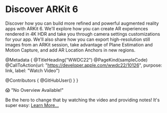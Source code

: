 # Discover ARKit 6

Discover how you can build more refined and powerful augmented reality apps with ARKit 6. We'll explore how you can create AR experiences rendered in 4K HDR and take you through camera settings customizations for your app. We'll also share how you can export high-resolution still images from an ARKit session, take advantage of Plane Estimation and Motion Capture, and add AR Location Anchors in new regions.

@Metadata {
   @TitleHeading("WWDC22")
   @PageKind(sampleCode)
   @CallToAction(url: "https://developer.apple.com/wwdc22/10126", purpose: link, label: "Watch Video")

   @Contributors {
      @GitHubUser(<replace this with your GitHub handle>)
   }
}

😱 "No Overview Available!"

Be the hero to change that by watching the video and providing notes! It's super easy:
 [Learn More…](https://wwdcnotes.github.io/WWDCNotes/documentation/wwdcnotes/contributing)
